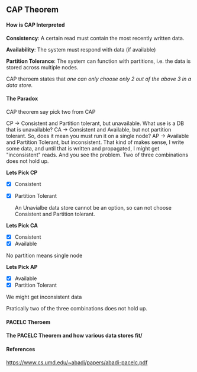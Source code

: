 ## CAP Theorem


#### How is CAP Interpreted

**Consistency**: A certain read must contain the most recently written data.

**Availability**: The system must respond with data (if available)

**Partition Tolerance**: The system can function with partitions, i.e. the data is stored across multiple nodes.

CAP theroem states that _one can only choose only 2 out of the above 3 in a data store._


#### The Paradox
CAP theorem say pick two from CAP


CP -> Consistent and Partition tolerant, but unavailable. What use is a DB that is unavailable?
CA -> Consistent and Available, but not partition tolerant. So, does it mean you must run it on a single node?
AP -> Available and Partition Tolerant, but inconsistent. That kind of makes sense, I write some data, and until that is written and propagated, I might get "inconsistent" reads.
And you see the problem. Two of three combinations does not hold up.

**Lets Pick CP**
- [x] Consistent
- [x] Partition Tolerant

  An Unavialbe data store cannot be an option, so can not choose Consistent and Partition tolerant.
 
 **Lets Pick CA**
- [x] Consistent
- [x] Available

No partition means single node 


**Lets Pick AP**
- [x] Available
- [x] Partition Tolerant

We might get inconsistent data

Pratically two of the three combinations does not hold up.


#### PACELC Theroem


#### The PACELC Theorem and how various data stores fit/

#### References

https://www.cs.umd.edu/~abadi/papers/abadi-pacelc.pdf
